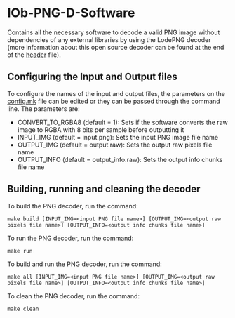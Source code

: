 # IOb-PNG-D-Software

Contains all the necessary software to decode a valid PNG image
without dependencies of any external libraries by using the LodePNG
decoder (more information about this open source decoder can be found at the end of the [header](lodepng.h) file).

## Configuring the Input and Output files

To configure the names of the input and output files, the parameters on the [config.mk](config.mk) file can be edited or they can be passed through the
command line. The parameters are:
- CONVERT_TO_RGBA8 (default = 1): Sets if the software converts the raw image to RGBA with 8 bits per sample before outputting it
- INPUT_IMG (default = input.png): Sets the input PNG image file name
- OUTPUT_IMG (default = output.raw): Sets the output raw pixels file name
- OUTPUT_INFO (default = output_info.raw): Sets the output info chunks file name

## Building, running and cleaning the decoder

To build the PNG decoder, run the command:
```
make build [INPUT_IMG=<input PNG file name>] [OUTPUT_IMG=<output raw pixels file name>] [OUTPUT_INFO=<output info chunks file name>]
```
To run the PNG decoder, run the command:
```
make run
```
To build and run the PNG decoder, run the command:
``` 
make all [INPUT_IMG=<input PNG file name>] [OUTPUT_IMG=<output raw pixels file name>] [OUTPUT_INFO=<output info chunks file name>] 
```
To clean the PNG decoder, run the command: 
```
make clean
```
